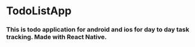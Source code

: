 # TodoListApp
<h3>This is todo application for android and ios for day to day task tracking. Made with React Native.</h3>
